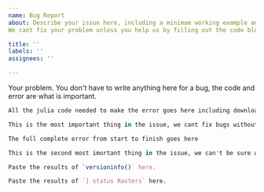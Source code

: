 ```yaml
---
name: Bug Report
about: Describe your issue here, including a minimum working example and all file downloads without authentication.
We cant fix your problem unless you help us by filling out the code blocks below.

title: ''
labels: ''
assignees: ''

---
```


Your problem. You don't have to write anything here for a bug, the code and error are what is important.

```julia
All the julia code needed to make the error goes here including download or generation of all data used

This is the most important thing in the issue, we cant fix bugs without it.
```

```julia
The full complete error from start to finish goes here

This is the second most imortant thing in the issue, we can't be sure we fixed the same problem unless we can see this.
```

```julia
Paste the results of `versioninfo()` here.

Paste the results of `] status Rasters` here.
```
